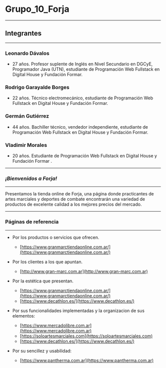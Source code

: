 # Grupo_10_Forja
---
## Integrantes
---
### Leonardo Dávalos
- 27 años. Profesor suplente de Inglés en Nivel Secundario en DGCyE, Programador Java (UTN), estudiante de Programación Web Fullstack en Digital House y Fundación Formar.
### Rodrigo Garayalde Borges
- 22 años. Técnico electromecánico, estudiante de Programación Web Fullstack en Digital House y Fundación Formar.
### Germán Gutiérrez
- 44 años. Bachiller técnico, vendedor independiente, estudiante de Programación Web Fullstack en Digital House y Fundación Formar.
###  Vladimir Morales  
- 20 años. Estudiante de Programación Web Fullstack en Digital House y Fundación Formar .
---

### *¡Bienvenidos a **Forja!***

---
Presentamos la tienda online de Forja, una página donde practicantes de artes marciales y deportes de combate encontrarán una variedad de productos de excelente calidad a los mejores precios del mercado. 

---

### Páginas de referencia

---

- Por los productos o servicios que ofrecen.
    + [https://www.granmarctiendaonline.com.ar/](https://www.granmarctiendaonline.com.ar/)

- Por los clientes a los que apuntan.
    + [http://www.gran-marc.com.ar](http://www.gran-marc.com.ar)

- Por la estética que presentan.
    + [https://www.granmarctiendaonline.com.ar/](https://www.granmarctiendaonline.com.ar/)
    + [https://www.decathlon.es/](https://www.decathlon.es/)

- Por sus funcionalidades implementadas y la organizacion de sus elementos:
    + [https://www.mercadolibre.com.ar](https://www.mercadolibre.com.ar)
    + [https://soloartesmarciales.com](https://soloartesmarciales.com)
    + [https://www.decathlon.es/](https://www.decathlon.es/)

- Por su sencillez y usabilidad:
    + [https://www.pantherma.com.ar](https://www.pantherma.com.ar)

